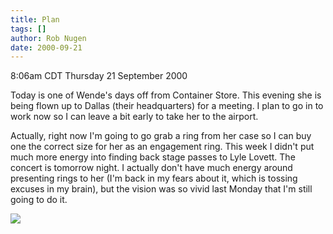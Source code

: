 ```yaml
---
title: Plan
tags: []
author: Rob Nugen
date: 2000-09-21
---
```


<title>Wende leaves for Dallas</title>
<p class=date>8:06am CDT Thursday 21 September 2000

<p>Today is one of Wende's days off from Container Store.  This
evening she is being flown up to Dallas (their headquarters) for a
meeting.  I plan to go in to work now so I can leave a bit early to
take her to the airport.

<p>Actually, right now I'm going to go grab a ring from her case so I
can buy one the correct size for her as an engagement ring.  This week
I didn't put much more energy into finding back stage passes to Lyle
Lovett.  The concert is tomorrow night.  I actually don't have much
energy around presenting rings to her (I'm back in my fears about it,
which is tossing excuses in my brain), but the vision was so vivid
last Monday that I'm still going to do it.

<p><img src='/images/rob/wL-ROB.gif'>

